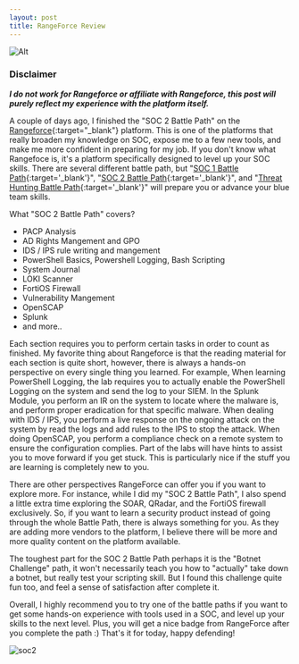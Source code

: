 ```yaml
---
layout: post
title: RangeForce Review
---
```

![Alt](https://bohansec.com/assets/Rangeforce/cookie-the-pom-gySMaocSdqs-unsplash.jpg "Rangeforce")

### Disclaimer

***I do not work for Rangeforce or affiliate with Rangeforce, this post will purely reflect my experience with the platform itself.***

A couple of days ago, I finished the "SOC 2 Battle Path" on the [Rangeforce](https://www.rangeforce.com){:target="_blank"} platform. This is one of the platforms that really broaden my knowledge on SOC, expose me to a few new tools, and make me more confident in preparing for my job. If you don't know what Rangefoce is, it's a platform specifically designed to level up your SOC skills. There are several different battle path, but "[SOC 1 Battle Path](https://f.hubspotusercontent20.net/hubfs/7639879/Data%20Sheets/Rebranded%20Data%20Sheets%20(2021)/Battle%20Paths/SOC%20Analyst%201%20Battle%20Path%20Data%20Sheet.pdf){:target='_blank'}", "[SOC 2 Battle Path](https://f.hubspotusercontent20.net/hubfs/7639879/Data%20Sheets/Rebranded%20Data%20Sheets%20(2021)/Battle%20Paths/SOC%20Analyst%202%20Battle%20Path%20Data%20Sheet.pdf){:target='_blank'}", and "[Threat Hunting Battle Path](https://f.hubspotusercontent20.net/hubfs/7639879/Data%20Sheets/Rebranded%20Data%20Sheets%20(2021)/Battle%20Paths/Threat%20Hunter%20Battle%20Path%20Data%20Sheet.pdf){:target='_blank'}" will prepare you or advance your
blue team skills. 


What "SOC 2 Battle Path" covers?

- PACP Analysis
- AD Rights Mangement and GPO
- IDS / IPS rule writing and mangement
- PowerShell Basics, Powershell Logging, Bash Scripting
- System Journal
- LOKI Scanner
- FortiOS Firewall
- Vulnerability Mangement
- OpenSCAP
- Splunk
- and more..

Each section requires you to perform certain tasks in order to count as finished. My favorite thing about Rangeforce is that the reading material for each section is quite short, however, there is always a hands-on perspective on every single thing you learned. For example, When learning PowerShell Logging, the lab requires you to actually enable the PowerShell Logging on the system and send the log to your SIEM. In the Splunk Module, you perform an IR on the system to locate where the malware is, and perform proper eradication for that specific malware. When dealing with IDS / IPS, you perform a live response on the ongoing attack on the system by read the logs and add rules to the IPS to stop the attack. When doing OpenSCAP, you perform a compliance check on a remote system to ensure the configuration complies. Part of the labs will have hints to assist you to move forward if you get stuck. This is particularly nice if the stuff you are learning is completely new to you.  
 
There are other perspectives RangeForce can offer you if you want to explore more. For instance, while I did my "SOC 2 Battle Path", I also spend a little extra time exploring the SOAR, QRadar, and the FortiOS firewall exclusively. So, if you want to learn a security product instead of going through the whole Battle Path, there is always something for you. As they are adding more vendors to the platform, I believe there will be more and more quality content on the platform available. 
 
The toughest part for the SOC 2 Battle Path perhaps it is the "Botnet Challenge" path, it won't necessarily teach you how to "actually" take down a botnet, but really test your scripting skill. But I found this challenge quite fun too, and feel a sense of satisfaction after complete it. 
 
Overall, I highly recommend you to try one of the battle paths if you want to get some hands-on experience with tools used in a SOC, and level up your skills to the next level. Plus, you will get a nice badge from RangeForce after you complete the path :) That's it for today, happy defending!

![soc2](https://bohansec.com/assets/Rangeforce/soc-analyst-2.png "soc2")


